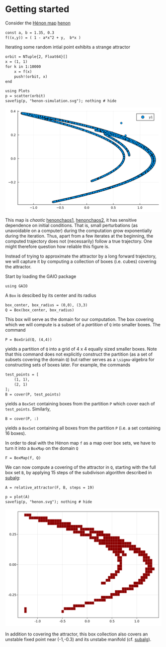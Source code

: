 # Getting started

Consider the [Hénon map](https://en.wikipedia.org/wiki/H%C3%A9non_map) [henon](@cite)

```@repl 1
const a, b = 1.35, 0.3
f((x,y)) = ( 1 - a*x^2 + y,  b*x ) 
```

Iterating some random intial point exhibits a strange attractor 

```@repl 1
orbit = NTuple{2, Float64}[]
x = (1, 1)
for k in 1:10000
    x = f(x)
    push!(orbit, x)
end
```

```@repl 1
using Plots
p = scatter(orbit)
savefig(p, "henon-simulation.svg"); nothing # hide
```

![Hénon attractor](henon-simulation.svg)

This map is _chaotic_ [henonchaos1](@cite), [henonchaos2](@cite), it has sensitive dependence on initial conditions. That is, small perturbations (as unavoidable on a computer) during the computation grow exponentially during the iteration.  Thus, apart from a few iterates at the beginning, the computed trajectory does not (necessarily) follow a true trajectory. One might therefore question how reliable this figure is.

Instead of trying to approximate the attractor by a long forward trajectory, we will capture it by computing a collection of boxes (i.e. cubes) covering the attractor. 

Start by loading the GAIO package
```@repl 1
using GAIO
```
A `Box` is descibed by its center and its radius
```@repl 1
box_center, box_radius = (0,0), (3,3)
Q = Box(box_center, box_radius)
```
This box will serve as the domain for our computation.  The box covering which we will compute is a subset of a _partition_ of `Q` into smaller boxes. The command
```@repl 1
P = BoxGrid(Q, (4,4)) 
```
yields a partition of `Q` into a grid of 4 x 4 equally sized smaller boxes. Note that this command does not explicitly construct the partition (as a set of subsets covering the domain `Q`) but rather serves as a ``\sigma``-algebra for constructing sets of boxes later. For example, the commands
```@repl 1
test_points = [
    (1, 1),
    (2, 1)
];
B = cover(P, test_points)
```
yields a `BoxSet` containing boxes from the partition `P` which cover each of `test_points`. Similarly, 
```@repl 1
B = cover(P, :)
```
yields a `BoxSet` containing all boxes from the partition `P` (i.e. a set containing 16 boxes).

In order to deal with the Hénon map `f` as a map over box sets, we have to turn it into a `BoxMap` on the domain `Q`
```@repl 1
F = BoxMap(f, Q) 
```
We can now compute a covering of the attractor in `Q`, starting with the full box set `B`, by applying 15 steps of the subdivison algorithm described in [subalg](@cite):
```@repl 1
A = relative_attractor(F, B, steps = 19)  
```

```@repl 1
p = plot(A)
savefig(p, "henon.svg"); nothing # hide
```

![box covering of the Hénon attractor](henon.svg)

In addition to covering the attractor, this box collection also covers an unstable fixed point near (-1,-0.3) and its unstabe manifold (cf. [subalg](@cite)). 
